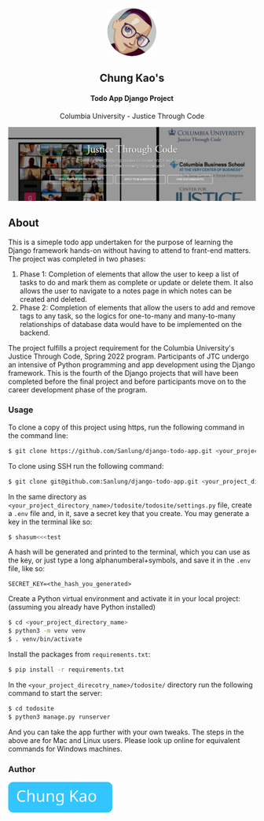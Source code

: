 <p align="center"><img width="100" src="./screenshots/avatar.png" /></p>
<h2 align="center">Chung Kao's</h2>
<h4 align="center">Todo App Django Project</h4>
<p align="center">Columbia University - Justice Through Code</p>
<p align="center"><img width="600" src="./screenshots/jtc_site_screenshot.png" /></p>

## About

This is a simeple todo app undertaken for the purpose of learning the Django framework hands-on without having to attend to frant-end matters. The project was completed in two phases:
1. Phase 1: Completion of elements that allow the user to keep a list of tasks to do and mark them as complete or update or delete them. It also allows the user to navigate to a notes page in which notes can be created and deleted.
2. Phase 2: Completion of elements that allow the users to add and remove tags to any task, so the logics for one-to-many and many-to-many relationships of database data would have to be implemented on the backend.

The project fulfills a project requirement for the Columbia University's Justice Through Code, Spring 2022 program. Participants of JTC undergo an intensive of Python programming and app development using the Django framework. This is the fourth of the Django projects that will have been completed before the final project and before participants move on to the career development phase of the program.

### Usage

To clone a copy of this project using https, run the following command in the command line:

```bash
$ git clone https://github.com/Sanlung/django-todo-app.git <your_project_directory_name>
```

To clone using SSH run the following command:

```bash
$ git clone git@github.com:Sanlung/django-todo-app.git <your_project_directory_name>
```

In the same directory as `<your_project_directory_name>/todosite/todosite/settings.py` file, create a `.env` file and, in it, save a secret key that you create. You may generate a key in the terminal like so:

```bash
$ shasum<<<test
```

A hash will be generated and printed to the terminal, which you can use as the key, or just type a long alphanumberal+symbols, and save it in the `.env` file, like so:

```.env
SECRET_KEY=<the_hash_you_generated>
```

Create a Python virtual environment and activate it in your local project: (assuming you already have Python installed)

```bash
$ cd <your_project_directory_name>
$ python3 -m venv venv
$ . venv/bin/activate
```

Install the packages from `requirements.txt`:

```bash
$ pip install -r requirements.txt
```

In the `<your_project_direcotry_name>/todosite/` directory run the following command to start the server:

```bash
$ cd todosite
$ python3 manage.py runserver
```

And you can take the app further with your own tweaks. The steps in the above are for Mac and Linux users. Please look up online for equivalent commands for Windows machines.

### Author

[![Chung Kao](./screenshots/Chung_button.svg)](https://github.com/Sanlung)
